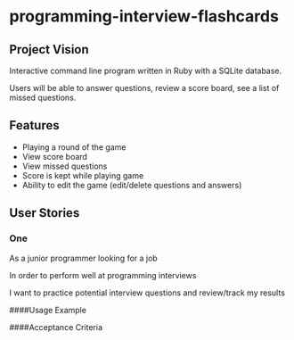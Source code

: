 # programming-interview-flashcards



## Project Vision

Interactive command line program written in Ruby with a SQLite database. 

Users will be able to answer questions, review a score board, see a list of missed questions.

## Features

* Playing a round of the game
* View score board
* View missed questions
* Score is kept while playing game
* Ability to edit the game (edit/delete questions and answers)

## User Stories

### One

As a junior programmer looking for a job

In order to perform well at programming interviews

I want to practice potential interview questions and review/track my results

####Usage Example

####Acceptance Criteria
